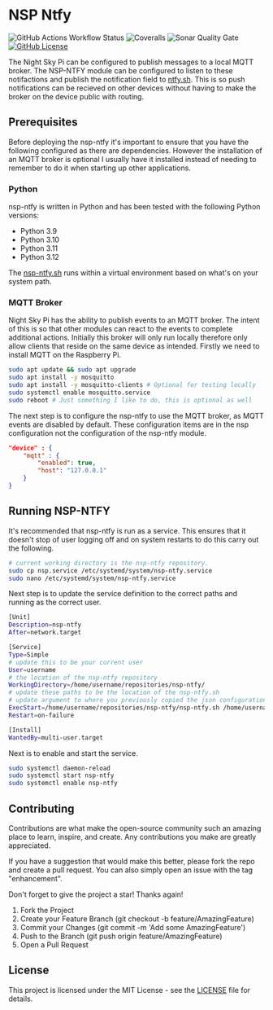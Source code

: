 # NSP Ntfy

![GitHub Actions Workflow Status](https://img.shields.io/github/actions/workflow/status/joe-mccarthy/nsp-ntfy/build-and-test.yml?style=for-the-badge)
![Coveralls](https://img.shields.io/coverallsCoverage/github/joe-mccarthy/nsp-ntfy?style=for-the-badge)
![Sonar Quality Gate](https://img.shields.io/sonar/quality_gate/joe-mccarthy_nsp-ntfy?server=https%3A%2F%2Fsonarcloud.io&style=for-the-badge)
[![GitHub License](https://img.shields.io/github/license/joe-mccarthy/nsp-ntfy?cacheSeconds=1&style=for-the-badge)](LICENSE)

The Night Sky Pi can be configured to publish messages to a local MQTT broker. The NSP-NTFY module can be configured to listen to these notifactions and publish the notification field to [ntfy.sh](ntfy.sh). This is so push notifications can be recieved on other devices without having to make the broker on the device public with routing.

## Prerequisites

Before deploying the nsp-ntfy it's important to ensure that you have the following configured as there are dependencies. However the installation of an MQTT broker is optional I usually have it installed instead of needing to remember to do it when starting up other applications.

### Python

nsp-ntfy is written in Python and has been tested with the following Python versions:

- Python 3.9
- Python 3.10
- Python 3.11
- Python 3.12

The [nsp-ntfy.sh](nsp-ntfy.sh) runs within a virtual environment based on what's on your system path.

### MQTT Broker

Night Sky Pi has the ability to publish events to an MQTT broker. The intent of this is so that other modules can react to the events to complete additional actions. Initially this broker will only run locally therefore only allow clients that reside on the same device as intended. Firstly we need to install MQTT on the Raspberry Pi.

```bash
sudo apt update && sudo apt upgrade
sudo apt install -y mosquitto
sudo apt install -y mosquitto-clients # Optional for testing locally
sudo systemctl enable mosquitto.service
sudo reboot # Just something I like to do, this is optional as well
```

The next step is to configure the nsp-ntfy to use the MQTT broker, as MQTT events are disabled by default. These configuration items are in the nsp configuration not the configuration of the nsp-ntfy module.

```json
"device" : {
    "mqtt" : {
        "enabled": true,
        "host": "127.0.0.1"
    }
}
```

## Running NSP-NTFY

It's recommended that nsp-ntfy is run as a service. This ensures that it doesn't stop of user logging off and on system restarts to do this carry out the following.

```bash
# current working directory is the nsp-ntfy repository.
sudo cp nsp.service /etc/systemd/system/nsp-ntfy.service
sudo nano /etc/systemd/system/nsp-ntfy.service
```

Next step is to update the service definition to the correct paths and running as the correct user.

```bash
[Unit]
Description=nsp-ntfy
After=network.target

[Service]
Type=Simple
# update this to be your current user
User=username 
# the location of the nsp-ntfy repository
WorkingDirectory=/home/username/repositories/nsp-ntfy/ 
# update these paths to be the location of the nsp-ntfy.sh 
# update argument to where you previously copied the json configuration.
ExecStart=/home/username/repositories/nsp-ntfy/nsp-ntfy.sh /home/username/nsp-ntfy-config.json /home/username/nsp-config.json 
Restart=on-failure

[Install]
WantedBy=multi-user.target
```

Next is to enable and start the service.

```sh
sudo systemctl daemon-reload
sudo systemctl start nsp-ntfy
sudo systemctl enable nsp-ntfy
```

## Contributing

Contributions are what make the open-source community such an amazing place to learn, inspire, and create. Any contributions you make are greatly appreciated.

If you have a suggestion that would make this better, please fork the repo and create a pull request. You can also simply open an issue with the tag "enhancement".

Don't forget to give the project a star! Thanks again!

1. Fork the Project
1. Create your Feature Branch (git checkout -b feature/AmazingFeature)
1. Commit your Changes (git commit -m 'Add some AmazingFeature')
1. Push to the Branch (git push origin feature/AmazingFeature)
1. Open a Pull Request

## License

This project is licensed under the MIT License - see the [LICENSE](LICENSE) file for details.
